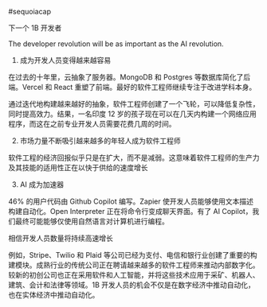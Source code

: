 
#sequoiacap

下一个 1B 开发者

The developer revolution will be as important as the AI revolution.

1. 成为开发人员变得越来越容易

在过去的十年里，云抽象了服务器。MongoDB 和 Postgres 等数据库简化了后端。Vercel 和 React 重塑了前端。最好的软件工程师继续专注于改进学科本身。

通过迭代地构建越来越好的抽象，软件工程师创建了一个飞轮，可以降低复杂性，同时提高效力。结果，一名印度 12 岁的孩子现在可以在几天内构建一个网络应用程序，而这在之前专业开发人员需要花费几周的时间。 


2. 市场力量不断吸引越来越多的年轻人成为软件工程师

软件工程的经济回报似乎只是在扩大，而不是减弱。这意味着软件工程师的生产力及其技能的适用性正在以快于供给的速度增长

3. AI 成为加速器

46% 的用户代码由 Github Copilot 编写。Zapier 使开发人员能够使用文本描述构建自动化。Open Interpreter 正在将命令行变成聊天界面。有了 AI Copilot，我们最终可能能够仅使用自然语言对计算机进行编程。

相信开发人员数量将持续高速增长

例如，Stripe、Twilio 和 Plaid 等公司已经为支付、电信和银行业创建了重要的构建模块。成熟行业的传统公司正在聘请越来越多的软件工程师来推动内部数字化。较新的初创公司也正在采用软件和人工智能，并将这些技术应用于采矿、机器人、建筑、会计和法律等领域。1B 开发人员的机会不仅是在数字经济中推动自动化，也在实体经济中推动自动化。
